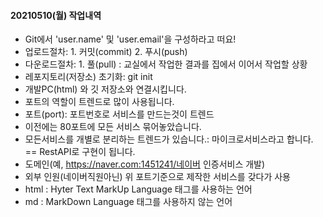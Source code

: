 #### 20210510(월) 작업내역
- Git에서 'user.name' 및 'user.email'을 구성하라고 떠요!
- 업로드절차: 1. 커밋(commit) 2. 푸시(push)
- 다운로드절차: 1. 풀(pull) : 교실에서 작업한 결과를 집에서 이어서 작업할 상황
- 레포지토리(저장소) 초기화: git init
- 개발PC(html) 와 깃 저장소와 연결시킵니다.
- 포트의 역할이 트렌드로 많이 사용됩니다.
- 포트(port): 포트번호로 서비스를 만드는것이 트렌드
- 이전에는 80포트에 모든 서비스 묶어놓았습니다.
- 모든서비스를 개별로 분리하는 트렌드가 있습니다.: 마이크로서비스라고 합니다. == RestAPI로 구현이 됩니다.
- 도메인(예, https://naver.com:1451241/네이버 인증서비스 개발)
- 외부 인원(네이버직원아닌) 위 포트기준으로 제작한 서비스를 갖다가 사용
- html : Hyter Text MarkUp Language 태그를 사용하는 언어
- md : MarkDown Language 태그를 사용하지 않는 언어